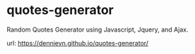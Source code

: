 # quotes-generator
Random Quotes Generator using Javascript, Jquery, and Ajax.

url: https://dennievn.github.io/quotes-generator/
